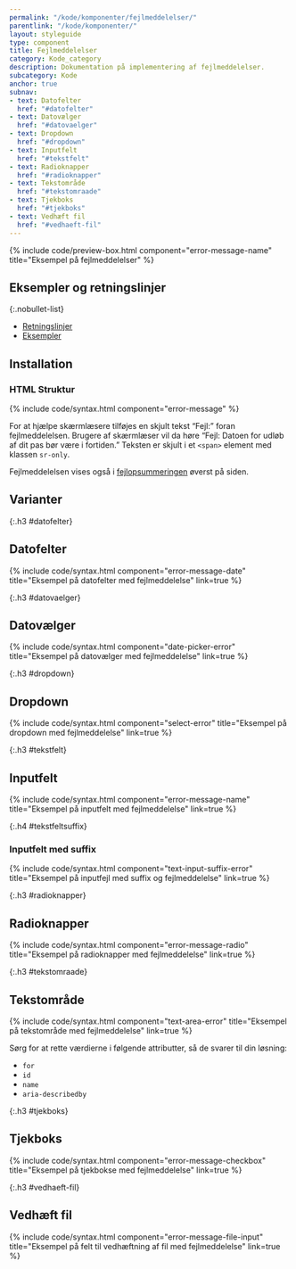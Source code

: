 ```yaml
---
permalink: "/kode/komponenter/fejlmeddelelser/"
parentlink: "/kode/komponenter/"
layout: styleguide
type: component
title: Fejlmeddelelser
category: Kode_category
description: Dokumentation på implementering af fejlmeddelelser.
subcategory: Kode
anchor: true
subnav:
- text: Datofelter
  href: "#datofelter"
- text: Datovælger
  href: "#datovaelger"
- text: Dropdown
  href: "#dropdown"
- text: Inputfelt
  href: "#tekstfelt"
- text: Radioknapper
  href: "#radioknapper"
- text: Tekstområde
  href: "#tekstomraade"
- text: Tjekboks
  href: "#tjekboks"
- text: Vedhæft fil
  href: "#vedhaeft-fil"
---
```


{% include code/preview-box.html component="error-message-name" title="Eksempel på fejlmeddelelser" %}

## Eksempler og retningslinjer

{:.nobullet-list}
- <a href="/komponenter/fejlangivelse/fejlmeddelelser/#retningslinjer">Retningslinjer</a>
- <a href="/komponenter/fejlangivelse/fejlmeddelelser/">Eksempler</a>

## Installation

### HTML Struktur

{% include code/syntax.html component="error-message" %}

For at hjælpe skærmlæsere tilføjes en skjult tekst “Fejl:” foran fejlmeddelelsen. Brugere af skærmlæser vil da høre “Fejl: Datoen for udløb af dit pas bør være i fortiden.”
Teksten er skjult i et `<span>` element med klassen `sr-only`.

Fejlmeddelelsen vises også i <a href="/kode/komponenter/fejlopsummering/">fejlopsummeringen</a> øverst på siden.

## Varianter
 
{:.h3 #datofelter}
## Datofelter

{% include code/syntax.html component="error-message-date" title="Eksempel på datofelter med fejlmeddelelse" link=true %}

{:.h3 #datovaelger}
## Datovælger

{% include code/syntax.html component="date-picker-error" title="Eksempel på datovælger med fejlmeddelelse" link=true %}

{:.h3 #dropdown}
## Dropdown

{% include code/syntax.html component="select-error" title="Eksempel på dropdown med fejlmeddelelse" link=true %}

{:.h3 #tekstfelt}
## Inputfelt

{% include code/syntax.html component="error-message-name" title="Eksempel på inputfelt med fejlmeddelelse" link=true %}

{:.h4 #tekstfeltsuffix}
### Inputfelt med suffix

{% include code/syntax.html component="text-input-suffix-error" title="Eksempel på inputfejl med suffix og fejlmeddelelse" link=true %}

{:.h3 #radioknapper}
## Radioknapper

{% include code/syntax.html component="error-message-radio" title="Eksempel på radioknapper med fejlmeddelelse" link=true %}

{:.h3 #tekstomraade}
## Tekstområde

{% include code/syntax.html component="text-area-error" title="Eksempel på tekstområde med fejlmeddelelse" link=true %}

Sørg for at rette værdierne i følgende attributter, så de svarer til din løsning:

- `for`
- `id`
- `name`
- `aria-describedby`


{:.h3 #tjekboks}
## Tjekboks

{% include code/syntax.html component="error-message-checkbox" title="Eksempel på tjekbokse med fejlmeddelelse" link=true %}

{:.h3 #vedhaeft-fil}
## Vedhæft fil

{% include code/syntax.html component="error-message-file-input" title="Eksempel på felt til vedhæftning af fil med fejlmeddelelse" link=true %}
